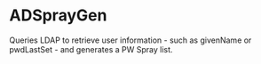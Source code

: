 # ADSprayGen
Queries LDAP to retrieve user information - such as givenName or pwdLastSet - and generates a PW Spray list.
